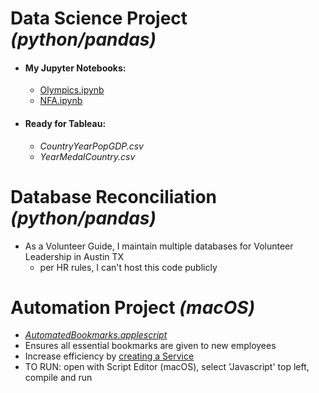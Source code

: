 # Data Science Project *(python/pandas)*

- #### My Jupyter Notebooks:
  -  [Olympics.ipynb](https://github.com/smithwithatypo/InterviewProject/blob/master/Olympics.ipynb)  
  -  [NFA.ipynb](https://github.com/smithwithatypo/InterviewProject/blob/master/NFA.ipynb)  

- #### Ready for Tableau:
  -  *CountryYearPopGDP.csv*  
  -  *YearMedalCountry.csv*
  
  
  
# Database Reconciliation *(python/pandas)*
- As a Volunteer Guide, I maintain multiple databases for Volunteer Leadership in Austin TX
  - per HR rules, I can't host this code publicly  
  
  
  
  
# Automation Project *(macOS)*
-  *[AutomatedBookmarks.applescript](https://github.com/smithwithatypo/InterviewProject/blob/master/AutomatedBookmarks.applescript)* 
-  Ensures all essential bookmarks are given to new employees
-  Increase efficiency by [creating a Service](https://developer.apple.com/library/archive/documentation/LanguagesUtilities/Conceptual/MacAutomationScriptingGuide/MakeaSystem-WideService.html)
-  TO RUN: open with Script Editor (macOS), select 'Javascript' top left, compile and run 
